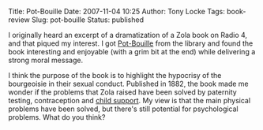 Title: Pot-Bouille
Date: 2007-11-04 10:25
Author: Tony Locke
Tags: book-review
Slug: pot-bouille
Status: published

I originally heard an excerpt of a dramatization of a Zola book on Radio 4, and
that piqued my interest. I got [Pot-Bouille](http://en.wikipedia.org/wiki/Pot-Bouille) from the library and found the book interesting and enjoyable (with a grim bit at the end) while delivering a strong moral message.  
  
I think the purpose of the book is to highlight the hypocrisy of the
bourgeoisie in their sexual conduct. Published in 1882, the book made me wonder
if the problems that Zola raised have been solved by paternity testing,
contraception and [child support](http://en.wikipedia.org/wiki/Child_support). My view is that the main physical problems have been solved, but there's still potential for psychological problems. What do you think?
